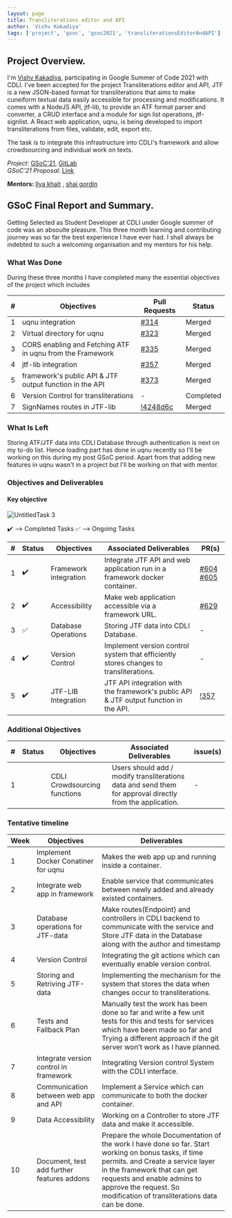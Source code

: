 ```yaml
---
layout: page
title: Transliterations editor and API
author: 'Vishv Kakadiya'
tags: ['project', 'gsoc', 'gsoc2021', 'transliterationsEditorAndAPI']
---
```


## Project Overview.
I'm <a href="https://in.linkedin.com/in/nishealjohn">Vishv Kakadiya</a>, participating in Google Summer of Code 2021 with CDLI.
I've been accepted for the project Transliterations editor and API, JTF is a new JSON-based format for transliterations that aims to make cuneiform textual data easily accessible for processing and modifications. It comes with a NodeJS API, jtf-lib, to provide an ATF format parser and converter, a CRUD interface and a module for sign list operations, jtf-signlist. A React web application, uqnu, is being developed to import transliterations from files, validate, edit, export etc.

The task is to integrate this infrastructure into CDLI's framework and allow crowdsourcing and individual work on texts.

<i>Project:</i>
<a target="_blank" href="https://summerofcode.withgoogle.com/projects/#4934990535589888
">GSoC'21</a>,
<a target="_blank" href="https://gitlab.com/cdli/framework"> GitLab</a>
<br>
<i>GSoC'21 Proposal:</i>
<a href="https://docs.google.com/document/d/164nLIkiJXx0sDEcctKt-EkRGBBuD1DReiTPmoxxJCL8/edit">Link</a><br>

<b>Mentors: </b> <a target="_blank" href='https://www.linkedin.com/in/ilya-khait-bb8bb228/'>Ilya khait</a> , <a target="_blank" href='https://www.linkedin.com/in/shai-gordin-3b65962/'>shai gordin</a>

## GSoC Final Report and Summary.
Getting Selected as Student Developer at CDLI under Google summer of code was an absoulte pleasure. This three month learning and contributing journey was so far the best experience I have ever had. I shall always be indebted to such a welcoming organisation and my mentors for his help.

### What Was Done
During these three months I have completed many the essential objectives of the project which includes

| \#  | Objectives         | Pull Requests |    Status |
| --- | ------------------ | -------- | ------------ |
|1|uqnu integration|<a href='https://gitlab.com/cdli/framework/-/merge_requests/314'>#314</a>|Merged|
|2|Virtual directory for uqnu|<a href='https://gitlab.com/cdli/framework/-/merge_requests/323'>#323</a>|Merged|
|3|CORS enabling and Fetching ATF in uqnu from the Framework|<a href='https://gitlab.com/cdli/framework/-/merge_requests/335'>#335</a>|Merged|
|4|jtf-lib integration|<a href='https://gitlab.com/cdli/framework/-/merge_requests/357'>#357</a>|Merged|
|5|framework's public API & JTF output function in the API|<a href='https://gitlab.com/cdli/framework/-/merge_requests/373'>#373</a>|Merged|
|6|Version Control for transliterations|-|Completed|
|7|SignNames routes in JTF-lib|<a href='https://github.com/cdli-gh/jtf-lib/blob/main/docs/routes.md'>!4248d6c</a>|Merged|

### What Is Left
Storing ATF/JTF data into CDLI Database through authentication is next on my to-do list. Hence loading part has done in uqnu recently so I'll be working on this during my post GSoC period. Apart from that adding new features in uqnu wasn't in a project but I'll be working on that with mentor.

 
### Objectives and Deliverables

#### Key objective
![UntitledTask 3](https://user-images.githubusercontent.com/37216460/130475529-6ca24171-44f5-43b4-9d61-db15aad7191e.png)


:heavy_check_mark: --> Completed Tasks
:white_check_mark: --> Ongoing Tasks

| \# | Status  | Objectives                    | Associated Deliverables         | PR(s) |
| --- | --- | ----------------------------- | ---------------------------------------------- | -------- |
| 1 |:heavy_check_mark:|  Framework integration | Integrate JTF API and web application run in a framework docker container.| [#604](https://gitlab.com/cdli/framework/-/issues/604) [#605](https://gitlab.com/cdli/framework/-/issues/605) |
| 2 |:heavy_check_mark:|  Accessibility  | Make web application accessible via a framework URL.| [#629](https://gitlab.com/cdli/framework/-/issues/629) |
| 3 |:white_check_mark: |  Database Operations  | Storing JTF data into CDLI Database.| - |
| 4 |:heavy_check_mark:|  Version Control  | Implement version control system that efficiently stores changes to transliterations.| - |
| 5 |:heavy_check_mark:|  JTF-LIB Integration  | JTF API integration with the framework's public API & JTF output function in the API.| [!357](https://gitlab.com/cdli/framework/-/merge_requests/357) |


### Additional Objectives

| \# | Status  | Objectives         | Associated Deliverables                                             | issue(s) |
| --- | --- | ------------------ | ------------------------------------------------------------------- | -------- |
| 1 |  | CDLI Crowdsourcing functions  | Users should add / modify transliterations data and send them for approval directly from the application. |  -  |

### Tentative timeline  

| Week  |Objectives | Deliverables |
|---|---|---|
|1| Implement Docker Conatiner for uqnu |  Makes the web app up and running inside a container.|
|2| Integrate web app in framework | Enable service that communicates between newly added and already existed containers.|
|3| Database operations for JTF-data  | Make routes(Endpoint)  and controllers in CDLI backend to communicate with the service and Store JTF data in the Database along with the author and timestamp|
|4| Version Control  | Integrating the git actions which can eventually enable version control.|
|5| Storing and Retriving JTF-data  | Implementing the mechanism for the system that stores the data when changes occur to transliterations.|
|6| Tests and Fallback Plan  | Manually test the work has been done so far and write a few unit tests for this and tests for services which have been made so far and Trying a different approach if the git server won’t work as I have planned.|
|7| Integrate version control in framework  | Integrating Version control  System with the CDLI interface.|
|8| Communication between web app and API    | Implement a Service which can communicate to both the docker container.|
|9| Data Accessibility  | Working on a Controller to store JTF data and make it accessible.|
|10| Document, test add further features addons | Prepare the whole Documentation of the work I have done so far. Start working on bonus tasks, if time permits. and Create a service layer in the framework that can get requests and enable admins to approve the request. So modification of transliterations data can be done.|


